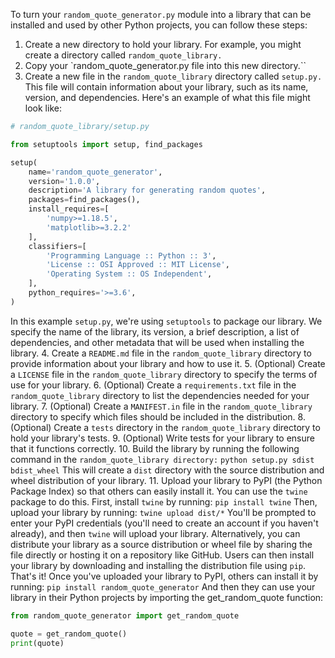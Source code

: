 To turn your `random_quote_generator.py` module into a library that can be installed and used by other Python projects, you can follow these steps:

1. Create a new directory to hold your library. For example, you might create a directory called `random_quote_library.`
2. Copy your `random_quote_generator.py file into this new directory.``
3. Create a new file in the `random_quote_library` directory called `setup.py.` This file will contain information about your library, such as its name, version, and dependencies. Here's an example of what this file might look like:

```python
# random_quote_library/setup.py

from setuptools import setup, find_packages

setup(
    name='random_quote_generator',
    version='1.0.0',
    description='A library for generating random quotes',
    packages=find_packages(),
    install_requires=[
        'numpy>=1.18.5',
        'matplotlib>=3.2.2'
    ],
    classifiers=[
        'Programming Language :: Python :: 3',
        'License :: OSI Approved :: MIT License',
        'Operating System :: OS Independent',
    ],
    python_requires='>=3.6',
)
```

In this example `setup.py`, we're using `setuptools` to package our library. We specify the name of the library, its version, a brief description, a list of dependencies, and other metadata that will be used when installing the library.
4. Create a `README.md` file in the `random_quote_library` directory to provide information about your library and how to use it.
5. (Optional) Create a `LICENSE` file in the `random_quote_library` directory to specify the terms of use for your library.
6. (Optional) Create a `requirements.txt` file in the `random_quote_library` directory to list the dependencies needed for your library.
7. (Optional) Create a `MANIFEST.in` file in the `random_quote_library` directory to specify which files should be included in the distribution.
8. (Optional) Create a `tests` directory in the `random_quote_library` directory to hold your library's tests.
9. (Optional) Write tests for your library to ensure that it functions correctly.
10. Build the library by running the following command in the `random_quote_library directory:`
	```python setup.py sdist bdist_wheel```
This will create a `dist` directory with the source distribution and wheel distribution of your library.
11. Upload your library to PyPI (the Python Package Index) so that others can easily install it. You can use the `twine` package to do this. First, install `twine` by running:
	```pip install twine```
	Then, upload your library by running:
	```twine upload dist/*```
You'll be prompted to enter your PyPI credentials (you'll need to create an account if you haven't already), and then `twine` will upload your library.
Alternatively, you can distribute your library as a source distribution or wheel file by sharing the file directly or hosting it on a repository like GitHub. Users can then install your library by downloading and installing the distribution file using `pip`.
That's it! Once you've uploaded your library to PyPI, others can install it by running:
```pip install random_quote_generator```
And then they can use your library in their Python projects by importing the get_random_quote function:
```python
from random_quote_generator import get_random_quote

quote = get_random_quote()
print(quote)
```